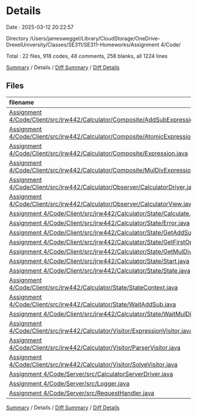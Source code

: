 # Details

Date : 2025-03-12 20:22:57

Directory /Users/jamesweggel/Library/CloudStorage/OneDrive-DrexelUniversity/Classes/SE311/SE311-Homeworks/Assignment 4/Code/

Total : 22 files,  918 codes, 48 comments, 258 blanks, all 1224 lines

[Summary](results.md) / Details / [Diff Summary](diff.md) / [Diff Details](diff-details.md)

## Files
| filename | language | code | comment | blank | total |
| :--- | :--- | ---: | ---: | ---: | ---: |
| [Assignment 4/Code/Client/src/jrw442/Calculator/Composite/AddSubExpression.java](/Assignment%204/Code/Client/src/jrw442/Calculator/Composite/AddSubExpression.java) | Java | 62 | 2 | 15 | 79 |
| [Assignment 4/Code/Client/src/jrw442/Calculator/Composite/AtomicExpression.java](/Assignment%204/Code/Client/src/jrw442/Calculator/Composite/AtomicExpression.java) | Java | 50 | 1 | 16 | 67 |
| [Assignment 4/Code/Client/src/jrw442/Calculator/Composite/Expression.java](/Assignment%204/Code/Client/src/jrw442/Calculator/Composite/Expression.java) | Java | 12 | 0 | 2 | 14 |
| [Assignment 4/Code/Client/src/jrw442/Calculator/Composite/MulDivExpression.java](/Assignment%204/Code/Client/src/jrw442/Calculator/Composite/MulDivExpression.java) | Java | 62 | 2 | 14 | 78 |
| [Assignment 4/Code/Client/src/jrw442/Calculator/Observer/CalculatorDriver.java](/Assignment%204/Code/Client/src/jrw442/Calculator/Observer/CalculatorDriver.java) | Java | 122 | 5 | 29 | 156 |
| [Assignment 4/Code/Client/src/jrw442/Calculator/Observer/CalculatorView.java](/Assignment%204/Code/Client/src/jrw442/Calculator/Observer/CalculatorView.java) | Java | 63 | 4 | 20 | 87 |
| [Assignment 4/Code/Client/src/jrw442/Calculator/State/Calculate.java](/Assignment%204/Code/Client/src/jrw442/Calculator/State/Calculate.java) | Java | 29 | 5 | 21 | 55 |
| [Assignment 4/Code/Client/src/jrw442/Calculator/State/Error.java](/Assignment%204/Code/Client/src/jrw442/Calculator/State/Error.java) | Java | 12 | 0 | 9 | 21 |
| [Assignment 4/Code/Client/src/jrw442/Calculator/State/GetAddSub.java](/Assignment%204/Code/Client/src/jrw442/Calculator/State/GetAddSub.java) | Java | 59 | 7 | 9 | 75 |
| [Assignment 4/Code/Client/src/jrw442/Calculator/State/GetFirstOp.java](/Assignment%204/Code/Client/src/jrw442/Calculator/State/GetFirstOp.java) | Java | 28 | 0 | 5 | 33 |
| [Assignment 4/Code/Client/src/jrw442/Calculator/State/GetMulDiv.java](/Assignment%204/Code/Client/src/jrw442/Calculator/State/GetMulDiv.java) | Java | 69 | 6 | 10 | 85 |
| [Assignment 4/Code/Client/src/jrw442/Calculator/State/Start.java](/Assignment%204/Code/Client/src/jrw442/Calculator/State/Start.java) | Java | 19 | 1 | 9 | 29 |
| [Assignment 4/Code/Client/src/jrw442/Calculator/State/State.java](/Assignment%204/Code/Client/src/jrw442/Calculator/State/State.java) | Java | 15 | 0 | 6 | 21 |
| [Assignment 4/Code/Client/src/jrw442/Calculator/State/StateContext.java](/Assignment%204/Code/Client/src/jrw442/Calculator/State/StateContext.java) | Java | 8 | 0 | 8 | 16 |
| [Assignment 4/Code/Client/src/jrw442/Calculator/State/WaitAddSub.java](/Assignment%204/Code/Client/src/jrw442/Calculator/State/WaitAddSub.java) | Java | 21 | 1 | 9 | 31 |
| [Assignment 4/Code/Client/src/jrw442/Calculator/State/WaitMulDiv.java](/Assignment%204/Code/Client/src/jrw442/Calculator/State/WaitMulDiv.java) | Java | 25 | 1 | 8 | 34 |
| [Assignment 4/Code/Client/src/jrw442/Calculator/Visitor/ExpressionVisitor.java](/Assignment%204/Code/Client/src/jrw442/Calculator/Visitor/ExpressionVisitor.java) | Java | 9 | 0 | 6 | 15 |
| [Assignment 4/Code/Client/src/jrw442/Calculator/Visitor/ParserVisitor.java](/Assignment%204/Code/Client/src/jrw442/Calculator/Visitor/ParserVisitor.java) | Java | 68 | 3 | 17 | 88 |
| [Assignment 4/Code/Client/src/jrw442/Calculator/Visitor/SolveVisitor.java](/Assignment%204/Code/Client/src/jrw442/Calculator/Visitor/SolveVisitor.java) | Java | 48 | 0 | 13 | 61 |
| [Assignment 4/Code/Server/src/CalculatorServerDriver.java](/Assignment%204/Code/Server/src/CalculatorServerDriver.java) | Java | 64 | 7 | 11 | 82 |
| [Assignment 4/Code/Server/src/Logger.java](/Assignment%204/Code/Server/src/Logger.java) | Java | 39 | 3 | 12 | 54 |
| [Assignment 4/Code/Server/src/RequestHandler.java](/Assignment%204/Code/Server/src/RequestHandler.java) | Java | 34 | 0 | 9 | 43 |

[Summary](results.md) / Details / [Diff Summary](diff.md) / [Diff Details](diff-details.md)